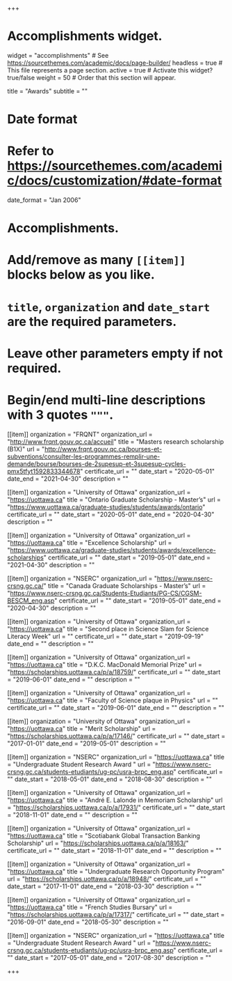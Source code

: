 +++
# Accomplishments widget.
widget = "accomplishments"  # See https://sourcethemes.com/academic/docs/page-builder/
headless = true  # This file represents a page section.
active = true  # Activate this widget? true/false
weight = 50  # Order that this section will appear.

title = "Awards"
subtitle = ""

# Date format
#   Refer to https://sourcethemes.com/academic/docs/customization/#date-format
date_format = "Jan 2006"

# Accomplishments.
#   Add/remove as many `[[item]]` blocks below as you like.
#   `title`, `organization` and `date_start` are the required parameters.
#   Leave other parameters empty if not required.
#   Begin/end multi-line descriptions with 3 quotes `"""`.

[[item]]
  organization = "FRQNT"
  organization_url = "http://www.frqnt.gouv.qc.ca/accueil"
  title = "Masters research scholarship (B1X)"
  url = "http://www.frqnt.gouv.qc.ca/bourses-et-subventions/consulter-les-programmes-remplir-une-demande/bourse/bourses-de-2supesup-et-3supesup-cycles-pmx5tfyt1592833344678"
  certificate_url = ""
  date_start = "2020-05-01"
  date_end = "2021-04-30"
  description = ""

[[item]]
  organization = "University of Ottawa"
  organization_url = "https://uottawa.ca"
  title = "Ontario Graduate Scholarship - Master’s"
  url = "https://www.uottawa.ca/graduate-studies/students/awards/ontario"
  certificate_url = ""
  date_start = "2020-05-01"
  date_end = "2020-04-30"
  description = ""
  
[[item]]
  organization = "University of Ottawa"
  organization_url = "https://uottawa.ca"
  title = "Excellence Scholarship"
  url = "https://www.uottawa.ca/graduate-studies/students/awards/excellence-scholarships"
  certificate_url = ""
  date_start = "2019-05-01"
  date_end = "2021-04-30"
  description = ""

[[item]]
  organization = "NSERC"
  organization_url = "https://www.nserc-crsng.gc.ca/"
  title = "Canada Graduate Scholarships - Master’s"
  url = "https://www.nserc-crsng.gc.ca/Students-Etudiants/PG-CS/CGSM-BESCM_eng.asp"
  certificate_url = ""
  date_start = "2019-05-01"
  date_end = "2020-04-30"
  description = ""

[[item]]
  organization = "University of Ottawa"
  organization_url = "https://uottawa.ca"
  title = "Second place in Science Slam for Science Literacy Week"
  url = ""
  certificate_url = ""
  date_start = "2019-09-19"
  date_end = ""
  description = ""


[[item]]
  organization = "University of Ottawa"
  organization_url = "https://uottawa.ca"
  title = "D.K.C. MacDonald Memorial Prize"
  url = "https://scholarships.uottawa.ca/p/a/18759/"
  certificate_url = ""
  date_start = "2019-06-01"
  date_end = ""
  description = ""
 
[[item]]
  organization = "University of Ottawa"
  organization_url = "https://uottawa.ca"
  title = "Faculty of Science plaque in Physics"
  url = ""
  certificate_url = ""
  date_start = "2019-06-01"
  date_end = ""
  description = ""

[[item]]
  organization = "University of Ottawa"
  organization_url = "https://uottawa.ca"
  title = "Merit Scholarship"
  url = "https://scholarships.uottawa.ca/p/a/17146/"
  certificate_url = ""
  date_start = "2017-01-01"
  date_end = "2019-05-01"
  description = ""

[[item]]
  organization = "NSERC"
  organization_url = "https://uottawa.ca"
  title = "Undergraduate Student Research Award "
  url = "https://www.nserc-crsng.gc.ca/students-etudiants/ug-pc/usra-brpc_eng.asp"
  certificate_url = ""
  date_start = "2018-05-01"
  date_end = "2018-08-30"
  description = ""

[[item]]
  organization = "University of Ottawa"
  organization_url = "https://uottawa.ca"
  title = "André E. Lalonde in Memoriam Scholarship"
  url = "https://scholarships.uottawa.ca/p/a/17931/"
  certificate_url = ""
  date_start = "2018-11-01"
  date_end = ""
  description = ""

[[item]]
  organization = "University of Ottawa"
  organization_url = "https://uottawa.ca"
  title = "Scotiabank Global Transaction Banking Scholarship"
  url = "https://scholarships.uottawa.ca/p/a/18163/"
  certificate_url = ""
  date_start = "2018-11-01"
  date_end = ""
  description = ""

[[item]]
  organization = "University of Ottawa"
  organization_url = "https://uottawa.ca"
  title = "Undergraduate Research Opportunity Program"
  url = "https://scholarships.uottawa.ca/p/a/18948/"
  certificate_url = ""
  date_start = "2017-11-01"
  date_end = "2018-03-30"
  description = ""

[[item]]
  organization = "University of Ottawa"
  organization_url = "https://uottawa.ca"
  title = "French Studies Bursary"
  url = "https://scholarships.uottawa.ca/p/a/17317/"
  certificate_url = ""
  date_start = "2016-09-01"
  date_end = "2018-05-30"
  description = ""

[[item]]
  organization = "NSERC"
  organization_url = "https://uottawa.ca"
  title = "Undergraduate Student Research Award "
  url = "https://www.nserc-crsng.gc.ca/students-etudiants/ug-pc/usra-brpc_eng.asp"
  certificate_url = ""
  date_start = "2017-05-01"
  date_end = "2017-08-30"
  description = ""






+++
